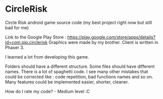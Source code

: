 # CircleRisk

Circle Risk android game source code (my best project right now but still bad for me)

Link to the Google Play Store : https://play.google.com/store/apps/details?id=com.pip.circlerisk
Graphics were made by my brother.
Client is written in Phaser 3.

I learned a lot from developing this game.

Folders should have a different structure. Some files should have different names.
There is a lot of spaghetti code.
I see many other mistakes that could be corrected like : code repetition, bad functions names and so on.
Many features could be implemented easier, shorter, cleaner.

How do I rate my code? - Medium level :C
